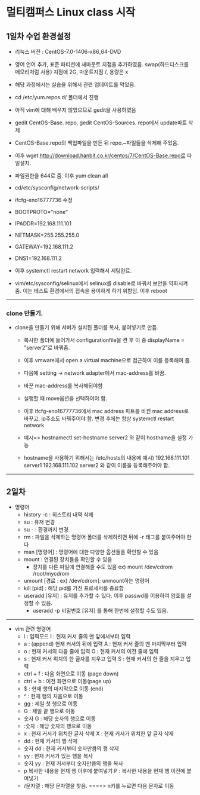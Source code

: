 # 멀티캠퍼스 Linux class 시작

## 1일차 수업 환경설정 
- 리눅스 버전 : CentOS-7.0-1406-x86_64-DVD
- 영어 언어 추가, 표준 파티션에 새마운트 지점을 추가하였음. swap(하드디스크를 메모리처럼 사용) 지점에 2G, 마운트지점 /, 용량은 x

- 해당 과정에서는 실습을 위해서 관련 업데이트를 막았음.
- cd /etc/yum.repos.d/ 폴더에서 진행
- 아직 vim에 대해 배우지 않았으므로 gedit을 사용하였음
- gedit CentOS-Base. repo, gedit CentOS-Sources. repo에서 update파트 삭제
- CentOS-Base.repo의 백업파일을 만든 뒤  repo.~파일들을 삭제해 주었음.
- 이후 wget http://download.hanbit.co.kr/centos/7/CentOS-Base.repo로 파일설치.
- 파일권한을 644로 줌. 이후 yum clean all


- cd/etc/sysconfig/network-scripts/
- ifcfg-eno16777736 수정
- BOOTPROTO="none"
- IPADDR=192.168.111.101
- NETMASK=255.255.255.0
- GATEWAY=192.168.111.2
- DNS1=192.168.111.2
- 이후 systemctl restart network 입력해서 세팅완료.

- vim/etc/sysconfig/selinux에서 selinux를 disable로 바꿔서 보안을 약화시켜줌. 이는 테스트 환경에서의 접속을 용이하게 하기 위함임. 이후 reboot

***

### clone 만들기.
- clone을 만들기 위해 서버가 설치된 폴더를 복사, 붙여넣기로 만듬.
    - 복사한 폴더에 들어가서 configurationfile을 켠 후 이 중 displayName = "server2"로 바꿔줌.
    - 이후 vmware에서 open a virtual machine으로 접근하여 이를 등록해여 줌.
    - 다음에 setting -> network adapter에서 mac-address를 바꿈.
    - 바꾼 mac-address를 복사해둬야함
    - 실행할 때 move옵션을 선택하여야 함.
    - 이후 ifcfg-eno16777736에서 mac address 파트를 바뀐 mac address로 바꾸고, ip주소도 바꿔주어야 함. 변경 후에는 항상 systemctl restart network

    - 예시=> hostnamectl set-hostname server2  와 같이 hostname을 설정 가능
    - hostname을 사용하기 위해서는 /etc/hosts의 내용에 예시) 192.168.111.101 server1 192.168.111.102 server2 와 같이 이름을 등록해주어야 함. 

***

## 2일차

- 명령어
  - history -c : 히스토리 내역 삭제
  - su : 유저 변경
  - su - : 환경까지 변경.
  - rm : 파일을 삭제하는 명령어  폴더를 삭제하려면 뒤에 -r 태그를 붙여주어야 한다
  - man [명령어] : 명령어에 대한 다양한 옵션들을 확인할 수 있음
  - mount  : 연결된 장치들을 확인할 수 있음
    - 장치를 다른 파일에 연결해줄 수도 있음 ex) mount /dev/cdrom /root/mycdrom
  - umount [경로 : ex) /dev/cdrom]: unmount하는 명령어
  - kill [pid] : 해당 pid를 가진 프로세서를 종료함
  - useradd [유저] : 유저를 추가할 수 있다. 이후 passwd를 이용하여 암호를 설정할 수 있음.
    - useradd -p 비밀번호 [유저] 를 통해 한번에 설정할 수도 있음.

***

- vim 관련 명령어
  - i :  입력모드						I : 현재 커서 줄의 맨 앞에서부터 입력
  - a : (append) 현재 커서의 뒤에 입력	A : 현재 커서 줄의 맨 마지막부터 입력
  - o : 현재 커서의 다음 줄에 입력         O : 현재 커서의 이전 줄에 입력
  - s : 현재 커서 위치의 한 글자를 지우고 입력        S : 현재 커서의 한 줄을 지우고 입력
  - ctrl + f : 다음 화면으로 이동 (page down)
  - ctrl + b : 이전 화면으로 이동(page up)
  - $ : 현재 행의 마지막으로 이동 (end)
  - ^ : 현재 행의 처음으로 이동
  - gg : 제일 첫 행으로 이동
  - G : 제일 끝 행으로 이동
  - 숫자 G : 해당 숫자의 행으로 이동
  -  :숫자 : 해당 숫자의 행으로 이동
  - x : 현재 커서가 위치한 글자 삭제  X : 현재 커서가 위치한 앞 글자 삭제
  - dd : 현재 커서의 행 삭제 
  - 숫자 dd : 현재 커서부터 숫자만큼의 행 삭제
  - yy : 현재 커서가 있는 행을 복사
  - 숫자 yy : 현재 커서부터 숫자만큼의 행을 복사
  - p 복사한 내용을 현재 행 이후에 붙여넣기     P : 복사한 내용을 현재 행 이전에 붙여넣기
  - /문자열 : 해당 문자열을 찾음.  ====> n키를 누르면 다음 문자로 이동 
